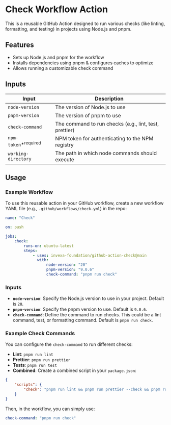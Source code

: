 # Check Workflow Action

This is a reusable GitHub Action designed to run various checks (like linting, formatting, and testing) in projects using Node.js and pnpm.

## Features

-   Sets up Node.js and pnpm for the workflow
-   Installs dependencies using pnpm & configures caches to optimize
-   Allows running a customizable check command

## Inputs

| Input                           | Description                                            |
| ------------------------------- | ------------------------------------------------------ |
| `node-version`                  | The version of Node.js to use                          |
| `pnpm-version`                  | The version of pnpm to use                             |
| `check-command`                 | The command to run checks (e.g., lint, test, prettier) |
| `npm-token`*<sup>required</sup> | NPM token for authenticating to the NPM registry       |
| `working-directory`             | The path in which node commands should execute         |

## Usage

### Example Workflow

To use this reusable action in your GitHub workflow, create a new workflow YAML file (e.g., `.github/workflows/check.yml`) in the repo:

```yaml
name: "Check"

on: push

jobs:
    check:
        runs-on: ubuntu-latest
        steps:
            - uses: invexa-foundation/github-action-check@main
              with:
                  node-version: "20"
                  pnpm-version: "9.0.6"
                  check-command: "pnpm run check"
```

### Inputs

-   **`node-version`**: Specify the Node.js version to use in your project. Default is `20`.
-   **`pnpm-version`**: Specify the pnpm version to use. Default is `9.0.6`.
-   **`check-command`**: Define the command to run checks. This could be a lint command, test, or formatting command. Default is `pnpm run check`.

### Example Check Commands

You can configure the `check-command` to run different checks:

-   **Lint**: `pnpm run lint`
-   **Prettier**: `pnpm run prettier`
-   **Tests**: `pnpm run test`
-   **Combined**: Create a combined script in your `package.json`:

```json
{
    "scripts": {
        "check": "pnpm run lint && pnpm run prettier --check && pnpm run test"
    }
}
```

Then, in the workflow, you can simply use:

```yaml
check-command: "pnpm run check"
```
